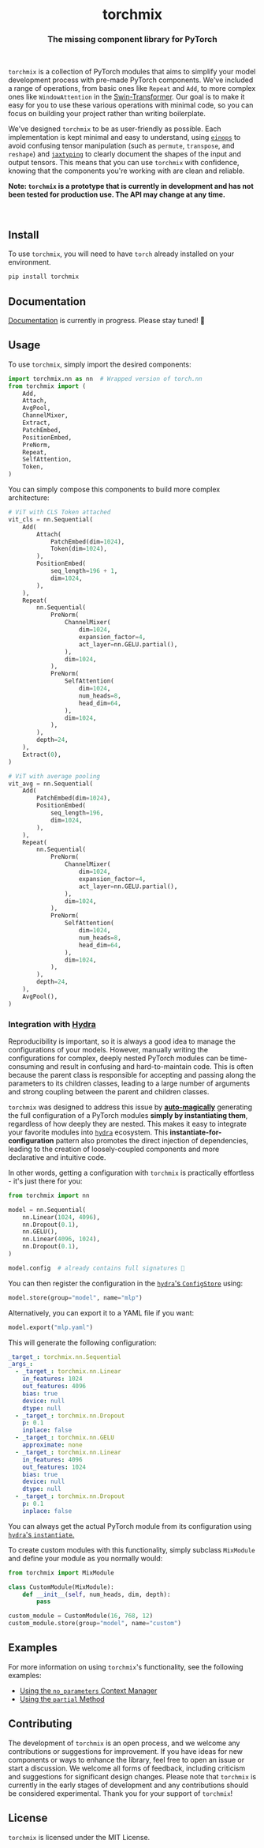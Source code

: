 <h1 align="center">torchmix</h1>

<h3 align="center">The missing component library for PyTorch</h3>

<br />

`torchmix` is a collection of PyTorch modules that aims to simplify your model development process with pre-made PyTorch components. We've included a range of operations, from basic ones like `Repeat` and `Add`, to more complex ones like `WindowAttention` in the [Swin-Transformer](https://arxiv.org/abs/2103.14030). Our goal is to make it easy for you to use these various operations with minimal code, so you can focus on building your project rather than writing boilerplate.

We've designed `torchmix` to be as user-friendly as possible. Each implementation is kept minimal and easy to understand, using [`einops`](https://github.com/arogozhnikov/einops) to avoid confusing tensor manipulation (such as `permute`, `transpose`, and `reshape`) and [`jaxtyping`](https://github.com/google/jaxtyping) to clearly document the shapes of the input and output tensors. This means that you can use `torchmix` with confidence, knowing that the components you're working with are clean and reliable.

**Note: `torchmix` is a prototype that is currently in development and has not been tested for production use. The API may change at any time.**

<br />

## Install

To use `torchmix`, you will need to have `torch` already installed on your environment.

```sh
pip install torchmix
```

## Documentation

[Documentation](https://torchmix.vercel.app) is currently in progress. Please stay tuned! 🚀

## Usage

To use `torchmix`, simply import the desired components:

```python
import torchmix.nn as nn  # Wrapped version of torch.nn
from torchmix import (
    Add,
    Attach,
    AvgPool,
    ChannelMixer,
    Extract,
    PatchEmbed,
    PositionEmbed,
    PreNorm,
    Repeat,
    SelfAttention,
    Token,
)
```

You can simply compose this components to build more complex architecture:

```python
# ViT with CLS Token attached
vit_cls = nn.Sequential(
    Add(
        Attach(
            PatchEmbed(dim=1024),
            Token(dim=1024),
        ),
        PositionEmbed(
            seq_length=196 + 1,
            dim=1024,
        ),
    ),
    Repeat(
        nn.Sequential(
            PreNorm(
                ChannelMixer(
                    dim=1024,
                    expansion_factor=4,
                    act_layer=nn.GELU.partial(),
                ),
                dim=1024,
            ),
            PreNorm(
                SelfAttention(
                    dim=1024,
                    num_heads=8,
                    head_dim=64,
                ),
                dim=1024,
            ),
        ),
        depth=24,
    ),
    Extract(0),
)

# ViT with average pooling
vit_avg = nn.Sequential(
    Add(
        PatchEmbed(dim=1024),
        PositionEmbed(
            seq_length=196,
            dim=1024,
        ),
    ),
    Repeat(
        nn.Sequential(
            PreNorm(
                ChannelMixer(
                    dim=1024,
                    expansion_factor=4,
                    act_layer=nn.GELU.partial(),
                ),
                dim=1024,
            ),
            PreNorm(
                SelfAttention(
                    dim=1024,
                    num_heads=8,
                    head_dim=64,
                ),
                dim=1024,
            ),
        ),
        depth=24,
    ),
    AvgPool(),
)
```

### Integration with [Hydra](https://hydra.cc/)

Reproducibility is important, so it is always a good idea to manage the configurations of your models. However, manually writing the configurations for complex, deeply nested PyTorch modules can be time-consuming and result in confusing and hard-to-maintain code. This is often because the parent class is responsible for accepting and passing along the parameters to its children classes, leading to a large number of arguments and strong coupling between the parent and children classes.

`torchmix` was designed to address this issue by [**auto-magically**](https://github.com/mit-ll-responsible-ai/hydra-zen) generating the full configuration of a PyTorch modules **simply by instantiating them**, regardless of how deeply they are nested. This makes it easy to integrate your favorite modules into [`hydra`](https://hydra.cc/) ecosystem. This **instantiate-for-configuration** pattern also promotes the direct injection of dependencies, leading to the creation of loosely-coupled components and more declarative and intuitive code.

In other words, getting a configuration with `torchmix` is practically effortless - it's just there for you:

```python
from torchmix import nn

model = nn.Sequential(
    nn.Linear(1024, 4096),
    nn.Dropout(0.1),
    nn.GELU(),
    nn.Linear(4096, 1024),
    nn.Dropout(0.1),
)

model.config  # already contains full signatures 🤯
```

You can then register the configuration in the [`hydra`'s `ConfigStore`](https://hydra.cc/docs/tutorials/structured_config/config_store/) using:

```python
model.store(group="model", name="mlp")
```

Alternatively, you can export it to a YAML file if you want:

```python
model.export("mlp.yaml")
```

This will generate the following configuration:

```yaml
_target_: torchmix.nn.Sequential
_args_:
  - _target_: torchmix.nn.Linear
    in_features: 1024
    out_features: 4096
    bias: true
    device: null
    dtype: null
  - _target_: torchmix.nn.Dropout
    p: 0.1
    inplace: false
  - _target_: torchmix.nn.GELU
    approximate: none
  - _target_: torchmix.nn.Linear
    in_features: 4096
    out_features: 1024
    bias: true
    device: null
    dtype: null
  - _target_: torchmix.nn.Dropout
    p: 0.1
    inplace: false
```

You can always get the actual PyTorch module from its configuration using [`hydra`'s `instantiate`.](https://hydra.cc/docs/advanced/instantiate_objects/overview/)

To create custom modules with this functionality, simply subclass `MixModule` and define your module as you normally would:

```python
from torchmix import MixModule

class CustomModule(MixModule):
    def __init__(self, num_heads, dim, depth):
        pass

custom_module = CustomModule(16, 768, 12)
custom_module.store(group="model", name="custom")
```

## Examples

For more information on using `torchmix`'s functionality, see the following examples:

- [Using the `no_parameters` Context Manager](https://github.com/torchmix/torchmix/tree/main/examples/no_parameters)
- [Using the `partial` Method](https://github.com/torchmix/torchmix/tree/main/examples/partial)

## Contributing

The development of `torchmix` is an open process, and we welcome any contributions or suggestions for improvement. If you have ideas for new components or ways to enhance the library, feel free to open an issue or start a discussion. We welcome all forms of feedback, including criticism and suggestions for significant design changes. Please note that `torchmix` is currently in the early stages of development and any contributions should be considered experimental. Thank you for your support of `torchmix`!

## License

`torchmix` is licensed under the MIT License.

